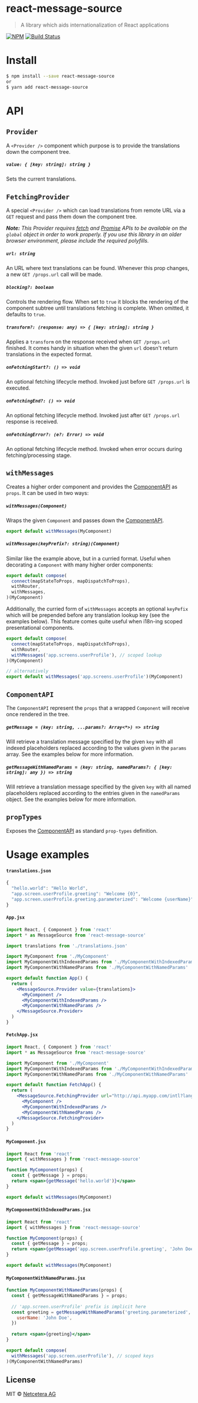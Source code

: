 # react-message-source

> A library which aids internationalization of React applications

[![NPM](https://img.shields.io/npm/v/react-message-source.svg)](https://www.npmjs.com/package/react-message-source)
[![Build Status](https://travis-ci.org/netceteragroup/react-message-source.svg?branch=master)](https://travis-ci.org/netceteragroup/react-message-source)

# Install

```bash
$ npm install --save react-message-source
or
$ yarn add react-message-source
```

# API
## `Provider`
A `<Provider />` component which purpose is to provide the translations down the component tree.

##### `value: { [key: string]: string }`
Sets the current translations.

## `FetchingProvider`
A special `<Provider />` which can load translations from remote URL via a `GET` request and pass them down the component tree.

_**Note:** This Provider requires [fetch](https://developer.mozilla.org/en-US/docs/Web/API/Fetch_API) and [Promise](https://developer.mozilla.org/en-US/docs/Web/JavaScript/Reference/Global_Objects/Promise) APIs to be available on the `global` object in order to work properly. If you use this library in an older browser environment, please include the required polyfills._

##### `url: string`
An URL where text translations can be found. Whenever this prop changes, a new `GET /props.url` call will be made.

##### `blocking?: boolean`
Controls the rendering flow. When set to `true` it blocks the rendering of the component subtree until translations fetching is complete.
When omitted, it defaults to `true`.

##### `transform?: (response: any) => { [key: string]: string }`
Applies a `transform` on the response received when `GET /props.url` finished. It comes handy in situation when the given `url` doesn't return translations in the expected format.

##### `onFetchingStart?: () => void`
An optional fetching lifecycle method. Invoked just before `GET /props.url` is executed.

##### `onFetchingEnd?: () => void`
An optional fetching lifecycle method. Invoked just after `GET /props.url` response is received.

##### `onFetchingError?: (e?: Error) => void`
An optional fetching lifecycle method. Invoked when error occurs during fetching/processing stage.

## `withMessages`
Creates a higher order component and provides the [ComponentAPI](#ComponentAPI) as `props`. It can be used in two ways:

##### `withMessages(Component)`
Wraps the given `Component` and passes down the [ComponentAPI](#ComponentAPI).
```js
export default withMessages(MyComponent)
```

##### `withMessages(keyPrefix?: string)(Component)`
Similar like the example above, but in a curried format. Useful when decorating a `Component` with many higher order components:
```js
export default compose(
  connect(mapStateToProps, mapDispatchToProps),
  withRouter,
  withMessages,
)(MyComponent)
```
Additionally, the curried form of `withMessages` accepts an optional `keyPefix` which will be prepended before any translation lookup key (see the examples below). This feature comes quite useful when i18n-ing scoped presentational components.
```js
export default compose(
  connect(mapStateToProps, mapDispatchToProps),
  withRouter,
  withMessages('app.screens.userProfile'), // scoped lookup
)(MyComponent)

// alternatively
export default withMessages('app.screens.userProfile')(MyComponent)
```

## `ComponentAPI`
The `ComponentAPI` represent the `props` that a wrapped `Component` will receive once rendered in the tree.

##### `getMessage = (key: string, ...params?: Array<*>) => string`
Will retrieve a translation message specified by the given `key` with all indexed placeholders replaced according to the values given in the `params` array. See the examples below for more information.

##### `getMessageWithNamedParams = (key: string, namedParams?: { [key: string]: any }) => string`
Will retrieve a translation message specified by the given `key` with all named placeholders replaced according to the entries given in the `namedParams` object. See the examples below for more information.

## `propTypes`
Exposes the [ComponentAPI](#ComponentApi) as standard `prop-types` definition.


# Usage examples

#### `translations.json`
```jsx
{
  "hello.world": "Hello World",
  "app.screen.userProfile.greeting": "Welcome {0}",
  "app.screen.userProfile.greeting.parameterized": "Welcome {userName}"
}
```

#### `App.jsx`
```jsx
import React, { Component } from 'react'
import * as MessageSource from 'react-message-source'

import translations from './translations.json'

import MyComponent from './MyComponent'
import MyComponentWithIndexedParams from './MyComponentWithIndexedParams'
import MyComponentWithNamedParams from './MyComponentWithNamedParams'

export default function App() {
  return (
    <MessageSource.Provider value={translations}>
      <MyComponent />
      <MyComponentWithIndexedParams />
      <MyComponentWithNamedParams />
    </MessageSource.Provider>
  )
}
```

#### `FetchApp.jsx`
```jsx
import React, { Component } from 'react'
import * as MessageSource from 'react-message-source'

import MyComponent from './MyComponent'
import MyComponentWithIndexedParams from './MyComponentWithIndexedParams'
import MyComponentWithNamedParams from './MyComponentWithNamedParams'

export default function FetchApp() {
  return (
    <MessageSource.FetchingProvider url="http://api.myapp.com/intl?lang=en">
      <MyComponent />
      <MyComponentWithIndexedParams />
      <MyComponentWithNamedParams />
    </MessageSource.FetchingProvider>
  )
}
```

#### `MyComponent.jsx`
```jsx
import React from 'react'
import { withMessages } from 'react-message-source'

function MyComponent(props) {
  const { getMessage } = props;
  return <span>{getMessage('hello.world')}</span>
}

export default withMessages(MyComponent)
```

#### `MyComponentWithIndexedParams.jsx`
```jsx
import React from 'react'
import { withMessages } from 'react-message-source'

function MyComponent(props) {
  const { getMessage } = props;
  return <span>{getMessage('app.screen.userProfile.greeting', 'John Doe')}</span>
}

export default withMessages(MyComponent)
```

#### `MyComponentWithNamedParams.jsx`
```jsx
function MyComponentWithNamedParams(props) {
  const { getMessageWithNamedParams } = props;
  
  // 'app.screen.userProfile' prefix is implicit here
  const greeting = getMessageWithNamedParams('greeting.parameterized', {
    userName: 'John Doe',
  })
  
  return <span>{greeting}</span>
}

export default compose(
  withMessages('app.screen.userProfile'), // scoped keys
)(MyComponentWithNamedParams)
```

## License

MIT © [Netcetera AG](https://github.com/netceteragroup)
